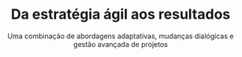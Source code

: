 ---
id: '978-8571440449'
title: 'Da estratégia ágil aos resultados'
subtitle: 'Uma combinação de abordagens adaptativas, mudanças dialógicas e gestão avançada de projetos'
language: 'pt-BR'
status: 'Backlog'
coverPath: 'da-estrategia-agil-aos-resultados'
edition: '1st'
publishDate: '2019-09-24'
authors: ['Heitor Coutinho']
---